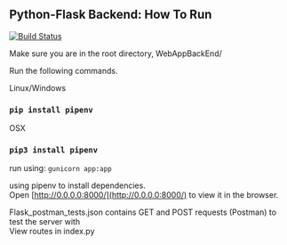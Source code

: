 ## Python-Flask Backend: How To Run
[![Build Status](https://travis-ci.com/kramsey458/WebAppBackEnd.svg?branch=DAT-37)](https://travis-ci.com/kramsey458/WebAppBackEnd)

Make sure you are in the root directory, WebAppBackEnd/  

Run the following commands.  

Linux/Windows
### `pip install pipenv`
OSX
### `pip3 install pipenv`

run using: `gunicorn app:app`

using pipenv to install dependencies.<br>
Open [http://0.0.0.0:8000/](http://0.0.0.0:8000/) to view it in the browser. 

Flask_postman_tests.json contains GET and POST requests (Postman) to test the server with  
View routes in index.py
